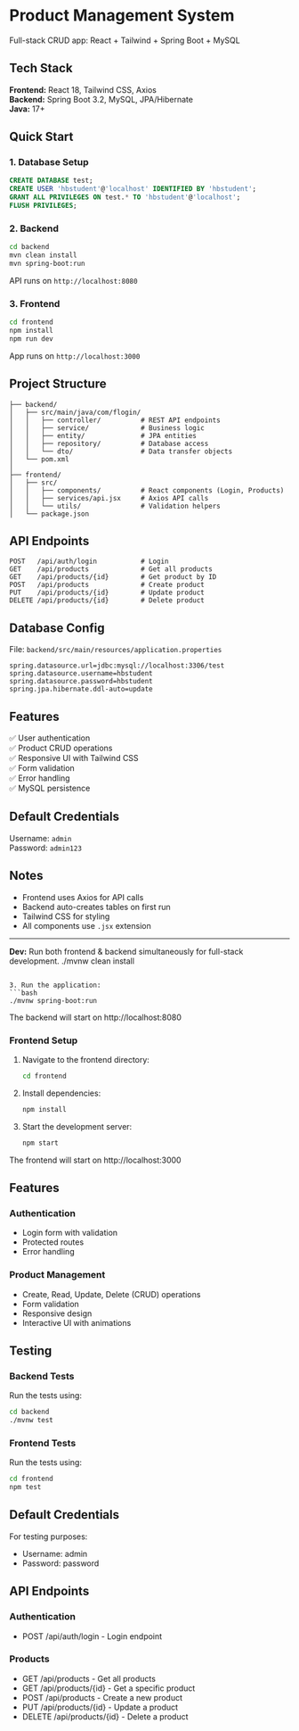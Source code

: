 # Product Management System

Full-stack CRUD app: React + Tailwind + Spring Boot + MySQL

## Tech Stack

**Frontend:** React 18, Tailwind CSS, Axios  
**Backend:** Spring Boot 3.2, MySQL, JPA/Hibernate  
**Java:** 17+

## Quick Start

### 1. Database Setup
```sql
CREATE DATABASE test;
CREATE USER 'hbstudent'@'localhost' IDENTIFIED BY 'hbstudent';
GRANT ALL PRIVILEGES ON test.* TO 'hbstudent'@'localhost';
FLUSH PRIVILEGES;
```

### 2. Backend
```bash
cd backend
mvn clean install
mvn spring-boot:run
```
API runs on `http://localhost:8080`

### 3. Frontend
```bash
cd frontend
npm install
npm run dev
```
App runs on `http://localhost:3000`

## Project Structure

```
├── backend/
│   ├── src/main/java/com/flogin/
│   │   ├── controller/          # REST API endpoints
│   │   ├── service/             # Business logic
│   │   ├── entity/              # JPA entities
│   │   ├── repository/          # Database access
│   │   └── dto/                 # Data transfer objects
│   └── pom.xml
│
├── frontend/
│   ├── src/
│   │   ├── components/          # React components (Login, Products)
│   │   ├── services/api.jsx     # Axios API calls
│   │   └── utils/               # Validation helpers
│   └── package.json
```

## API Endpoints

```
POST   /api/auth/login           # Login
GET    /api/products             # Get all products
GET    /api/products/{id}        # Get product by ID
POST   /api/products             # Create product
PUT    /api/products/{id}        # Update product
DELETE /api/products/{id}        # Delete product
```

## Database Config

File: `backend/src/main/resources/application.properties`

```properties
spring.datasource.url=jdbc:mysql://localhost:3306/test
spring.datasource.username=hbstudent
spring.datasource.password=hbstudent
spring.jpa.hibernate.ddl-auto=update
```

## Features

✅ User authentication  
✅ Product CRUD operations  
✅ Responsive UI with Tailwind CSS  
✅ Form validation  
✅ Error handling  
✅ MySQL persistence  

## Default Credentials

Username: `admin`  
Password: `admin123`

## Notes

- Frontend uses Axios for API calls
- Backend auto-creates tables on first run
- Tailwind CSS for styling
- All components use `.jsx` extension

---

**Dev:** Run both frontend & backend simultaneously for full-stack development.
   ./mvnw clean install
   ```

3. Run the application:
   ```bash
   ./mvnw spring-boot:run
   ```

The backend will start on http://localhost:8080

### Frontend Setup
1. Navigate to the frontend directory:
   ```bash
   cd frontend
   ```

2. Install dependencies:
   ```bash
   npm install
   ```

3. Start the development server:
   ```bash
   npm start
   ```

The frontend will start on http://localhost:3000

## Features

### Authentication
- Login form with validation
- Protected routes
- Error handling

### Product Management
- Create, Read, Update, Delete (CRUD) operations
- Form validation
- Responsive design
- Interactive UI with animations

## Testing

### Backend Tests
Run the tests using:
```bash
cd backend
./mvnw test
```

### Frontend Tests
Run the tests using:
```bash
cd frontend
npm test
```

## Default Credentials
For testing purposes:
- Username: admin
- Password: password

## API Endpoints

### Authentication
- POST /api/auth/login - Login endpoint

### Products
- GET /api/products - Get all products
- GET /api/products/{id} - Get a specific product
- POST /api/products - Create a new product
- PUT /api/products/{id} - Update a product
- DELETE /api/products/{id} - Delete a product